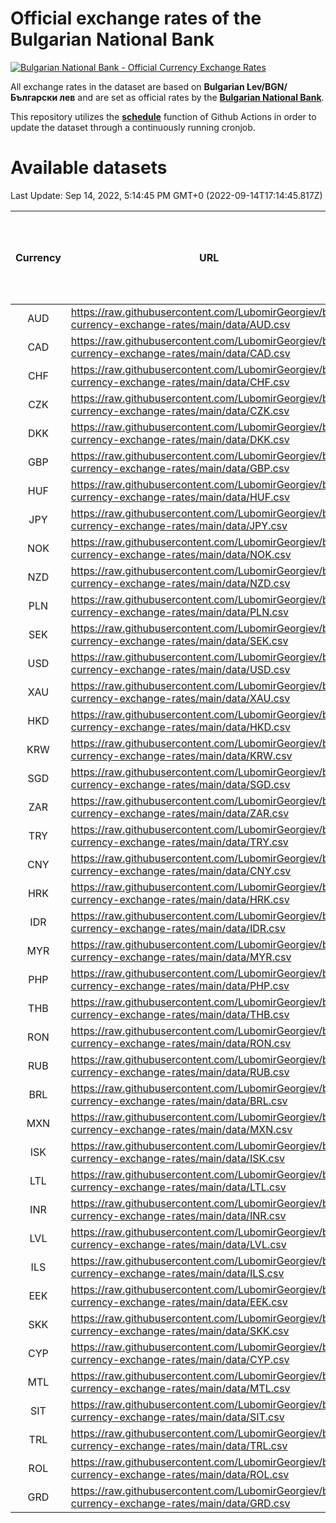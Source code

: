 # Official exchange rates of the Bulgarian National Bank

[![Bulgarian National Bank - Official Currency Exchange Rates](https://github.com/LubomirGeorgiev/bnb-currency-exchange-rates/actions/workflows/update-rates.yml/badge.svg?branch=main)](https://github.com/LubomirGeorgiev/bnb-currency-exchange-rates/actions/workflows/update-rates.yml)

All exchange rates in the dataset are based on **Bulgarian Lev/BGN/Български лев** and are set as official rates by the [**Bulgarian National Bank**](https://www.bnb.bg/Statistics/StExternalSector/StExchangeRates/StERForeignCurrencies/index.htm?toLang=_EN).

This repository utilizes the [**schedule**](https://docs.github.com/en/actions/reference/events-that-trigger-workflows) function of Github Actions in order to update the dataset through a continuously running cronjob.

# Available datasets

<!-- START LINKS (DO NOT EVER FU*ING DELETE THIS COMMENT FOR THE LOVE OF YOUR LIFE!!! IF YOU ARE CURIOS HOW IT WORKS, YOU CAN HAVE A LOOK AT ./src/updateReadme.ts) -->

Last Update: Sep 14, 2022, 5:14:45 PM GMT+0 (2022-09-14T17:14:45.817Z)

| Currency | URL                                                                                             | Number of records | Number of missing days that were filled in |
| :------: | ----------------------------------------------------------------------------------------------- | :---------------: | :----------------------------------------: |
|   AUD    | https://raw.githubusercontent.com/LubomirGeorgiev/bnb-currency-exchange-rates/main/data/AUD.csv |       8255        |                    2549                    |
|   CAD    | https://raw.githubusercontent.com/LubomirGeorgiev/bnb-currency-exchange-rates/main/data/CAD.csv |       8255        |                    2549                    |
|   CHF    | https://raw.githubusercontent.com/LubomirGeorgiev/bnb-currency-exchange-rates/main/data/CHF.csv |       8255        |                    2549                    |
|   CZK    | https://raw.githubusercontent.com/LubomirGeorgiev/bnb-currency-exchange-rates/main/data/CZK.csv |       8255        |                    2549                    |
|   DKK    | https://raw.githubusercontent.com/LubomirGeorgiev/bnb-currency-exchange-rates/main/data/DKK.csv |       8255        |                    2549                    |
|   GBP    | https://raw.githubusercontent.com/LubomirGeorgiev/bnb-currency-exchange-rates/main/data/GBP.csv |       8255        |                    2549                    |
|   HUF    | https://raw.githubusercontent.com/LubomirGeorgiev/bnb-currency-exchange-rates/main/data/HUF.csv |       8255        |                    2549                    |
|   JPY    | https://raw.githubusercontent.com/LubomirGeorgiev/bnb-currency-exchange-rates/main/data/JPY.csv |       8255        |                    2549                    |
|   NOK    | https://raw.githubusercontent.com/LubomirGeorgiev/bnb-currency-exchange-rates/main/data/NOK.csv |       8255        |                    2549                    |
|   NZD    | https://raw.githubusercontent.com/LubomirGeorgiev/bnb-currency-exchange-rates/main/data/NZD.csv |       8255        |                    2549                    |
|   PLN    | https://raw.githubusercontent.com/LubomirGeorgiev/bnb-currency-exchange-rates/main/data/PLN.csv |       8255        |                    2549                    |
|   SEK    | https://raw.githubusercontent.com/LubomirGeorgiev/bnb-currency-exchange-rates/main/data/SEK.csv |       8255        |                    2549                    |
|   USD    | https://raw.githubusercontent.com/LubomirGeorgiev/bnb-currency-exchange-rates/main/data/USD.csv |       8255        |                    2549                    |
|   XAU    | https://raw.githubusercontent.com/LubomirGeorgiev/bnb-currency-exchange-rates/main/data/XAU.csv |       8255        |                    2551                    |
|   HKD    | https://raw.githubusercontent.com/LubomirGeorgiev/bnb-currency-exchange-rates/main/data/HKD.csv |       7953        |                    2458                    |
|   KRW    | https://raw.githubusercontent.com/LubomirGeorgiev/bnb-currency-exchange-rates/main/data/KRW.csv |       7953        |                    2458                    |
|   SGD    | https://raw.githubusercontent.com/LubomirGeorgiev/bnb-currency-exchange-rates/main/data/SGD.csv |       7953        |                    2458                    |
|   ZAR    | https://raw.githubusercontent.com/LubomirGeorgiev/bnb-currency-exchange-rates/main/data/ZAR.csv |       7953        |                    2458                    |
|   TRY    | https://raw.githubusercontent.com/LubomirGeorgiev/bnb-currency-exchange-rates/main/data/TRY.csv |       6439        |                    1992                    |
|   CNY    | https://raw.githubusercontent.com/LubomirGeorgiev/bnb-currency-exchange-rates/main/data/CNY.csv |       6319        |                    1956                    |
|   HRK    | https://raw.githubusercontent.com/LubomirGeorgiev/bnb-currency-exchange-rates/main/data/HRK.csv |       6319        |                    1956                    |
|   IDR    | https://raw.githubusercontent.com/LubomirGeorgiev/bnb-currency-exchange-rates/main/data/IDR.csv |       6319        |                    1956                    |
|   MYR    | https://raw.githubusercontent.com/LubomirGeorgiev/bnb-currency-exchange-rates/main/data/MYR.csv |       6319        |                    1956                    |
|   PHP    | https://raw.githubusercontent.com/LubomirGeorgiev/bnb-currency-exchange-rates/main/data/PHP.csv |       6319        |                    1956                    |
|   THB    | https://raw.githubusercontent.com/LubomirGeorgiev/bnb-currency-exchange-rates/main/data/THB.csv |       6319        |                    1956                    |
|   RON    | https://raw.githubusercontent.com/LubomirGeorgiev/bnb-currency-exchange-rates/main/data/RON.csv |       6260        |                    1938                    |
|   RUB    | https://raw.githubusercontent.com/LubomirGeorgiev/bnb-currency-exchange-rates/main/data/RUB.csv |       6122        |                    1893                    |
|   BRL    | https://raw.githubusercontent.com/LubomirGeorgiev/bnb-currency-exchange-rates/main/data/BRL.csv |       5349        |                    1659                    |
|   MXN    | https://raw.githubusercontent.com/LubomirGeorgiev/bnb-currency-exchange-rates/main/data/MXN.csv |       5349        |                    1659                    |
|   ISK    | https://raw.githubusercontent.com/LubomirGeorgiev/bnb-currency-exchange-rates/main/data/ISK.csv |       5253        |                    1625                    |
|   LTL    | https://raw.githubusercontent.com/LubomirGeorgiev/bnb-currency-exchange-rates/main/data/LTL.csv |       5149        |                    1578                    |
|   INR    | https://raw.githubusercontent.com/LubomirGeorgiev/bnb-currency-exchange-rates/main/data/INR.csv |       4982        |                    1545                    |
|   LVL    | https://raw.githubusercontent.com/LubomirGeorgiev/bnb-currency-exchange-rates/main/data/LVL.csv |       4786        |                    1466                    |
|   ILS    | https://raw.githubusercontent.com/LubomirGeorgiev/bnb-currency-exchange-rates/main/data/ILS.csv |       4256        |                    1324                    |
|   EEK    | https://raw.githubusercontent.com/LubomirGeorgiev/bnb-currency-exchange-rates/main/data/EEK.csv |       3996        |                    1222                    |
|   SKK    | https://raw.githubusercontent.com/LubomirGeorgiev/bnb-currency-exchange-rates/main/data/SKK.csv |       2966        |                    908                     |
|   CYP    | https://raw.githubusercontent.com/LubomirGeorgiev/bnb-currency-exchange-rates/main/data/CYP.csv |       2902        |                    886                     |
|   MTL    | https://raw.githubusercontent.com/LubomirGeorgiev/bnb-currency-exchange-rates/main/data/MTL.csv |       2600        |                    795                     |
|   SIT    | https://raw.githubusercontent.com/LubomirGeorgiev/bnb-currency-exchange-rates/main/data/SIT.csv |       2540        |                    776                     |
|   TRL    | https://raw.githubusercontent.com/LubomirGeorgiev/bnb-currency-exchange-rates/main/data/TRL.csv |       1814        |                    555                     |
|   ROL    | https://raw.githubusercontent.com/LubomirGeorgiev/bnb-currency-exchange-rates/main/data/ROL.csv |       1693        |                    520                     |
|   GRD    | https://raw.githubusercontent.com/LubomirGeorgiev/bnb-currency-exchange-rates/main/data/GRD.csv |        361        |                    109                     |

<!-- END LINKS (DO NOT EVER FU*ING DELETE THIS COMMENT FOR THE LOVE OF YOUR LIFE!!! IF YOU ARE CURIOS HOW IT WORKS, YOU CAN HAVE A LOOK AT ./src/updateReadme.ts) -->
